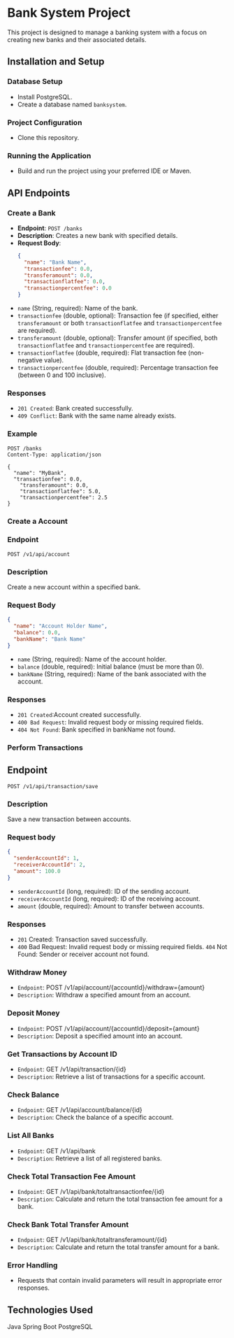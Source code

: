 # Bank System Project

This project is designed to manage a banking system with a focus on creating new banks and their associated details.

## Installation and Setup

### Database Setup
- Install PostgreSQL.
- Create a database named `banksystem`.

### Project Configuration
- Clone this repository.

### Running the Application
- Build and run the project using your preferred IDE or Maven.

## API Endpoints

### Create a Bank

- **Endpoint**: `POST /banks`
- **Description**: Creates a new bank with specified details.
- **Request Body**:
  ```json
  {
    "name": "Bank Name",
    "transactionfee": 0.0,
    "transferamount": 0.0,
    "transactionflatfee": 0.0,
    "transactionpercentfee": 0.0
  }
  
- `name` (String, required): Name of the bank.
- `transactionfee` (double, optional): Transaction fee (if specified, either `transferamount` or both `transactionflatfee` and `transactionpercentfee` are required).
- `transferamount` (double, optional): Transfer amount (if specified, both `transactionflatfee` and `transactionpercentfee` are required).
- `transactionflatfee` (double, required): Flat transaction fee (non-negative value).
- `transactionpercentfee` (double, required): Percentage transaction fee (between 0 and 100 inclusive).

### Responses

- `201 Created`: Bank created successfully.
- `409 Conflict`: Bank with the same name already exists.

### Example

```http
POST /banks
Content-Type: application/json

{
  "name": "MyBank",
  "transactionfee": 0.0,
    "transferamount": 0.0,
    "transactionflatfee": 5.0,
    "transactionpercentfee": 2.5
}
```
### Create a Account
### Endpoint

`POST /v1/api/account`

### Description

Create a new account within a specified bank.

### Request Body

```json
{
  "name": "Account Holder Name",
  "balance": 0.0,
  "bankName": "Bank Name"
}
```

- `name` (String, required): Name of the account holder.
- `balance` (double, required): Initial balance (must be more than 0).
- `bankName` (String, required): Name of the bank associated with the account.

### Responses
- `201 Created`:Account created successfully.
- `400 Bad Request`: Invalid request body or missing required fields.
- `404 Not Found`: Bank specified in bankName not found.

### Perform Transactions
## Endpoint
`POST /v1/api/transaction/save`

### Description
Save a new transaction between accounts.

### Request body
```json
{
  "senderAccountId": 1,
  "receiverAccountId": 2,
  "amount": 100.0
}
```
- `senderAccountId` (long, required): ID of the sending account.
- `receiverAccountId` (long, required): ID of the receiving account.
- `amount` (double, required): Amount to transfer between accounts.

### Responses
- `201` Created: Transaction saved successfully.
- `400` Bad Request: Invalid request body or missing required fields.
`404` Not Found: Sender or receiver account not found.

### Withdraw Money
- `Endpoint`: POST /v1/api/account/{accountId}/withdraw={amount}
- `Description`: Withdraw a specified amount from an account.
### Deposit Money
- `Endpoint`: POST /v1/api/account/{accountId}/deposit={amount}
- `Description`: Deposit a specified amount into an account.
### Get Transactions by Account ID
- `Endpoint`: GET /v1/api/transaction/{id}
- `Description`: Retrieve a list of transactions for a specific account.
### Check Balance
- `Endpoint`: GET /v1/api/account/balance/{id}
- `Description`: Check the balance of a specific account.
### List All Banks
- `Endpoint`: GET /v1/api/bank
- `Description`: Retrieve a list of all registered banks.
### Check Total Transaction Fee Amount
- `Endpoint`: GET /v1/api/bank/totaltransactionfee/{id}
- `Description`: Calculate and return the total transaction fee amount for a bank.
### Check Bank Total Transfer Amount
- `Endpoint`: GET /v1/api/bank/totaltransferamount/{id}
- `Description`: Calculate and return the total transfer amount for a bank.
### Error Handling
- Requests that contain invalid parameters will result in appropriate error responses.

## Technologies Used
Java
Spring Boot
PostgreSQL
